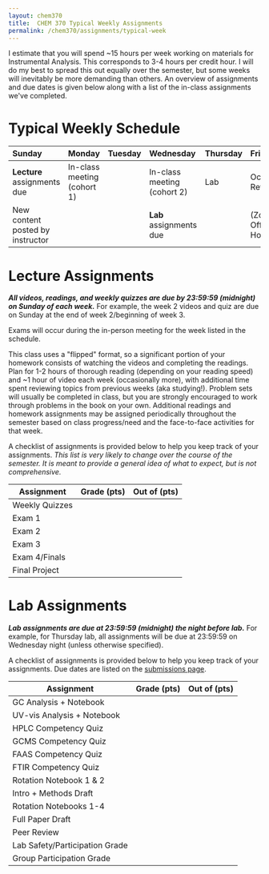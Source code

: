 ```yaml
---
layout: chem370
title:  CHEM 370 Typical Weekly Assignments
permalink: /chem370/assignments/typical-week
---
```


I estimate that you will spend ~15 hours per week working on materials for Instrumental Analysis.  This corresponds to 3-4 hours per credit hour.  I will do my best to spread this out equally over the semester, but some weeks will inevitably be more demanding than others.  An overview of assignments and due dates is given below along with a list of the in-class assignments we've completed.

# Typical Weekly Schedule

| Sunday                           | Monday                      | Tuesday | Wednesday                   | Thursday | Friday              | Saturday |
|:-------------------------------- |:--------------------------- |:------- |:--------------------------- |:-------- |:------------------- |:-------- |
| **Lecture** assignments due      | In-class meeting (cohort 1) |         | In-class meeting (cohort 2) | Lab      | Occasional Reviews  |          |
| New content posted by instructor |                             |         | **Lab** assignments due     |          | (Zoom) Office Hours |          |

# Lecture Assignments

***All videos, readings, and weekly quizzes are due by 23:59:59 (midnight) on Sunday of each week.***  For example, the week 2 videos and quiz are due on Sunday at the end of week 2/beginning of week 3.

Exams will occur during the in-person meeting for the week listed in the schedule.

This class uses a "flipped" format, so a significant portion of your homework consists of watching the videos and completing the readings.  Plan for 1-2 hours of thorough reading (depending on your reading speed) and ~1 hour of video each week (occasionally more), with additional time spent reviewing topics from previous weeks (aka studying!). Problem sets will usually be completed in class, but you are strongly encouraged to work through problems in the book on your own.  Additional readings and homework assignments may be assigned periodically throughout the semester based on class progress/need and the face-to-face activities for that week.

A checklist of assignments is provided below to help you keep track of your assignments.  *This list is very likely to change over the course of the semester.  It is meant to provide a general idea of what to expect, but is not comprehensive.*

| Assignment     | Grade (pts) | Out of (pts) |
| -------------- | ----------- | ------------ |
| Weekly Quizzes |             |              |
| Exam 1         |             |              |
| Exam 2         |             |              |
| Exam 3         |             |              |
| Exam 4/Finals  |             |              |
| Final Project  |             |              |

# Lab Assignments

***Lab assignments are due at 23:59:59 (midnight) the night before lab.***  For example, for Thursday lab, all assignments will be due at 23:59:59 on Wednesday night (unless otherwise specified).  

A checklist of assignments is provided below to help you keep track of your assignments.  Due dates are listed on the [submissions page]({{site.url}}/chem370/submissions).

| Assignment                     | Grade (pts) | Out of (pts) |
| ------------------------------ | ----------- | ------------ |
| GC Analysis + Notebook         |             |              |
| UV-vis Analysis + Notebook     |             |              |
| HPLC Competency Quiz           |             |              |
| GCMS Competency Quiz           |             |              |
| FAAS Competency Quiz           |             |              |
| FTIR Competency Quiz           |             |              |
| Rotation Notebook 1 & 2        |             |              |
| Intro + Methods Draft          |             |              |
| Rotation Notebooks 1-4         |             |              |
| Full Paper Draft               |             |              |
| Peer Review                    |             |              |
| Lab Safety/Participation Grade |             |              |
| Group Participation Grade      |             |              |
